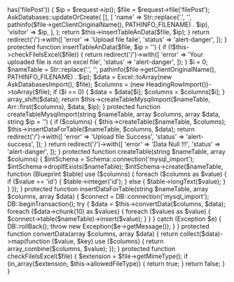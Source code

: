 <?php

namespace App\Http\Controllers;

use App\Imports\AskDatabasesImport;
use Illuminate\Database\Schema\Blueprint;
use Illuminate\Http\Request;
use Illuminate\Support\Facades\Schema;
use Maatwebsite\Excel\Facades\Excel;
use Maatwebsite\Excel\HeadingRowImport;
use Illuminate\Support\Arr;
use Illuminate\Support\Str;
use Illuminate\Support\Facades\DB;
use App\Models\AskDatabases;

class UploadController extends Controller
{
    /*
     * Allowed File Type
     */
    protected $allowedFileType = ['application/vnd.ms-excel', 'text/xls', 'text/xlsx', 'application/vnd.openxmlformats-officedocument.spreadsheetml.sheet'];

    protected $data = null;

    public function __invoke(Request $request)
    {
        if ($request->has('filePost')) {
            $ip = $request->ip();
            $file = $request->file('filePost');

            AskDatabases::updateOrCreate(
                [],
                [
                    'name' => Str::replace('.', '', pathinfo($file->getClientOriginalName(), PATHINFO_FILENAME) . $ip),
                    'visitor' => $ip,
                ],
            );

            return $this->insertTableAnData($file, $ip);
        }

        return redirect('/')->with([
            'error' => 'Upload file faile',
            'status' => 'alert-danger',
        ]);
    }

    protected function insertTableAnData($file, $ip = '')
    {
        if (!$this->checkFileIsExcel($file)) {
            return redirect('/')->with([
                'error' => 'Your uploaded file is not an excel file',
                'status' => 'alert-danger',
            ]);
        }

        $i = 0;
        $nameTable = Str::replace('.', '', pathinfo($file->getClientOriginalName(), PATHINFO_FILENAME) . $ip);
        $data = Excel::toArray(new AskDatabasesImport(), $file);
        $columns = (new HeadingRowImport())->toArray($file);

        if ($i == 0) {
            $data = $data[$i];
            $columns = $columns[$i];
        }
        array_shift($data);
        return $this->createTableMysqlImport($nameTable, Arr::first($columns), $data, $ip);
    }

    protected function createTableMysqlImport(string $nameTable, array $columns, array $data, string $ip = '')
    {
        if ($columns) {
            $this->createTable($nameTable, $columns);
            $this->insertDataForTable($nameTable, $columns, $data);
            return redirect('/')->with([
                'error' => 'Upload file Success',
                'status' => 'alert-success',
            ]);
        }

        return redirect('/')->with([
            'error' => 'Data Null !!!',
            'status' => 'alert-danger',
        ]);
    }

    protected function createTable(string $nameTable, array $columns)
    {
        $intSchema = Schema::connection('mysql_import');
        $intSchema->dropIfExists($nameTable);
        $intSchema->create($nameTable, function (Blueprint $table) use ($columns) {
            foreach ($columns as $value) {
                if ($value == 'id') {
                    $table->integer('id');
                } else {
                    $table->longText($value);
                }
            }
        });
    }

    protected function insertDataForTable(string $nameTable, array $columns, array $data)
    {
        $connect = DB::connection('mysql_import');
        DB::beginTransaction();
        try {

            $data = $this->convertData($columns, $data);
            foreach ($data->chunk(10) as $values) {
                foreach ($values as $value) {
                    $connect->table($nameTable)->insert($value);
                }
            }
        } catch (Exception $e) {
            DB::rollBack();
            throw new Exception($e->getMessage());
        }
    }

    protected function convertData(array $columns, array $data)
    {
        return collect($data)->map(function ($value, $key) use ($columns) {
            return array_combine($columns, $value);
        });
    }

    protected function checkFileIsExcel($file)
    {
        $extension = $file->getMimeType();
        if (in_array($extension, $this->allowedFileType)) {
            return true;
        }

        return false;
    }
}
